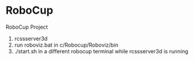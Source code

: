 # RoboCup
RoboCup Project

1. rcssserver3d
2. run roboviz.bat in c/Robocup/Roboviz/bin
3. ./start.sh in a different robocup terminal while rcssserver3d is running